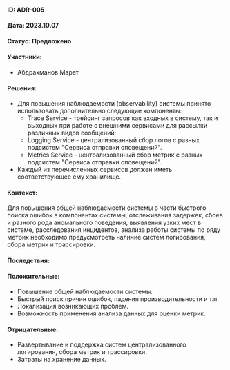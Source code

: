 #### ID: ADR-005

#### Дата: 2023.10.07

#### Статус: Предложено

#### Участники:
* Абдрахманов Марат

#### Решения:
* Для повышения наблюдаемости (observability) системы принято использовать дополнительно следующие компоненты:
    * Trace Service - трейсинг запросов как входных в систему, так и выходных при работе с внешними сервисами для рассылки различных видов сообщений;
    * Logging Service - централизованный сбор логов с разных подсистем "Сервиса отправки оповещений".
    * Metrics Service - централизованный сбор метрик с разных подсистем "Сервиса отправки оповещений".
* Каждый из перечисленных сервисов должен иметь соответствующее ему хранилище.

#### Контекст:
Для повышения общей наблюдаемости системы в части быстрого поиска ошибок в компонентах системы, отслеживания задержек, сбоев и разного рода аномального поведения, выявления узких мест в системе, расследования инцидентов, анализа работы системы по ряду метрик необходимо предусмотреть наличие систем логирования, сбора метрик и трассировки.

#### Последствия:

#### Положительные:
* Повышение общей наблюдаемости системы.
* Быстрый поиск причин ошибок, падения производительности и т.п.
* Локализация возникающих проблем.
* Возможность применения анализа данных для оценки метрик.

#### Отрицательные:
* Развертывание и поддержка систем централизованного логирования, сбора метрик и трассировки.
* Затраты на хранение данных.